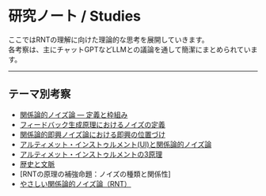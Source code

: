 # 研究ノート / Studies

ここではRNTの理解に向けた理論的な思考を展開していきます。  
各考察は、主にチャットGPTなどLLMとの議論を通して簡潔にまとめられています。

---

## テーマ別考察
- [関係論的ノイズ論 ― 定義と枠組み](definition.md)
- [フィードバック生成原理におけるノイズの定義](ui-position-mapping.md)
- [関係論的即興ノイズ論における即興の位置づけ](uiai.md)
- [アルティメット・インストゥルメント(UI)と関係論的ノイズ論](rnt.md)
- [アルティメット・インストゥルメントの3原理](rnt_overview.md)
- [歴史と文脈](context.md)
- [RNTの原理の補強命題：ノイズの種類と関係性]
- [やさしい関係論的ノイズ論（RNT）](rnt_ez.md)

